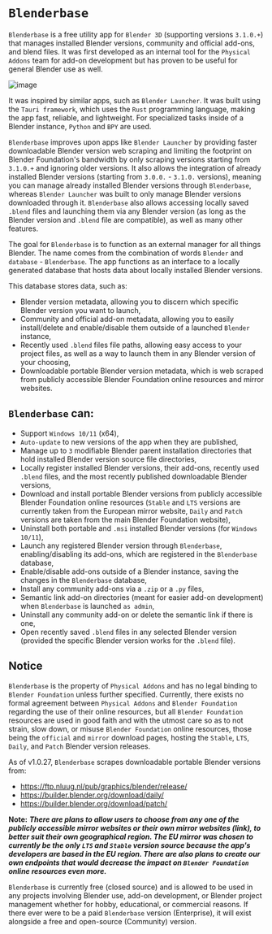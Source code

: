 # `Blenderbase` 

`Blenderbase` is a free utility app for `Blender 3D` (supporting versions `3.1.0.+`) that manages installed Blender versions, community and official add-ons, and blend files. It was first developed as an internal tool for the `Physical Addons` team for add-on development but has proven to be useful for general Blender use as well.

![image](https://github.com/PhysicalAddons/blenderbase-public/assets/60788469/c8ddb72a-3b2b-4260-aef7-3644fa3821d1)

It was inspired by similar apps, such as `Blender Launcher`. It was built using the `Tauri framework`, which uses the `Rust` programming language, making the app fast, reliable, and lightweight. For specialized tasks inside of a Blender instance, `Python` and `BPY` are used.

`Blenderbase` improves upon apps like `Blender Launcher` by providing faster downloadable Blender version web scraping and limiting the footprint on Blender Foundation's bandwidth by only scraping versions starting from `3.1.0.+` and ignoring older versions. It also allows the integration of already installed Blender versions (starting from `3.0.0.` - `3.1.0.` versions), meaning you can manage already installed Blender versions through `Blenderbase`, whereas `Blender Launcher` was built to only manage Blender versions downloaded through it. `Blenderbase` also allows accessing locally saved `.blend` files and launching them via any Blender version (as long as the Blender version and `.blend` file are compatible), as well as many other features.

The goal for `Blenderbase` is to function as an external manager for all things Blender. The name comes from the combination of words `Blender` and `database` - `Blenderbase`. The app functions as an interface to a locally generated database that hosts data about locally installed Blender versions.

This database stores data, such as:
- Blender version metadata, allowing you to discern which specific Blender version you want to launch,
- Community and official add-on metadata, allowing you to easily install/delete and enable/disable them outside of a launched `Blender` instance,
- Recently used `.blend` files file paths, allowing easy access to your project files, as well as a way to launch them in any Blender version of your choosing,
- Downloadable portable Blender version metadata, which is web scraped from publicly accessible Blender Foundation online resources and mirror websites.

## `Blenderbase` can:
- Support `Windows 10/11` (x64),
- `Auto-update` to new versions of the app when they are published,
- Manage up to `3` modifiable Blender parent installation directories that hold installed Blender version source file directories,
- Locally register installed Blender versions, their add-ons, recently used `.blend` files, and the most recently published downloadable Blender versions,
- Download and install portable Blender versions from publicly accessible Blender Foundation online resources (`Stable` and `LTS` versions are currently taken from the European mirror website, `Daily` and `Patch` versions are taken from the main Blender Foundation website),
- Uninstall both portable and `.msi` installed Blender versions (for `Windows 10/11`),
- Launch any registered Blender version through `Blenderbase`, enabling/disabling its add-ons, which are registered in the `Blenderbase` database,
- Enable/disable add-ons outside of a Blender instance, saving the changes in the `Blenderbase` database,
- Install any community add-ons via a `.zip` or a `.py` files,
- Semantic link add-on directories (meant for easier add-on development) when `Blenderbase` is launched `as admin`,
- Uninstall any community add-on or delete the semantic link if there is one,
- Open recently saved `.blend` files in any selected Blender version (provided the specific Blender version works for the `.blend` file).

## Notice

`Blenderbase` is the property of `Physical Addons` and has no legal binding to `Blender Foundation` unless further specified. Currently, there exists no formal agreement between `Physical Addons` and `Blender Foundation` regarding the use of their online resources, but all `Blender Foundation` resources are used in good faith and with the utmost care so as to not strain, slow down, or misuse `Blender Foundation` online resources, those being the `official` and `mirror` download pages, hosting the `Stable`, `LTS`, `Daily`, and `Patch` Blender version releases.

As of v1.0.27, `Blenderbase` scrapes downloadable portable Blender versions from:
- https://ftp.nluug.nl/pub/graphics/blender/release/
- https://builder.blender.org/download/daily/
- https://builder.blender.org/download/patch/

**Note:** **_There are plans to allow users to choose from any one of the publicly accessible mirror websites or their own mirror websites (link), to better suit their own geographical region. The EU mirror was chosen to currently be the only `LTS` and `Stable` version source because the app's developers are based in the EU region. There are also plans to create our own endpoints that would decrease the impact on `Blender Foundation` online resources even more._**

`Blenderbase` is currently free (closed source) and is allowed to be used in any projects involving Blender use, add-on development, or Blender project management whether for hobby, educational, or commercial reasons. If there ever were to be a paid `Blenderbase` version (Enterprise), it will exist alongside a free and open-source (Community) version.
